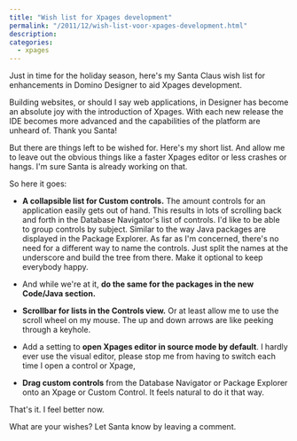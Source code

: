 ```yaml
---
title: "Wish list for Xpages development"
permalink: "/2011/12/wish-list-voor-xpages-development.html"
description:
categories:
  - xpages
---
```

Just in time for the holiday season, here's my Santa Claus wish list for enhancements in Domino Designer to aid Xpages development.

Building websites, or should I say web applications, in Designer has become an absolute joy with the introduction of Xpages. With each new release the IDE becomes more advanced and the capabilities of the platform are unheard of. Thank you Santa!

But there are things left to be wished for. Here's my short list. And allow me to leave out the obvious things like a faster Xpages editor or less crashes or hangs. I'm sure Santa is already working on that.

So here it goes:

- **A collapsible list for Custom controls.** The amount controls for an application easily gets out of hand. This results in lots of scrolling back and forth in the  Database Navigator's list of controls. I'd like to be able to group controls by subject. </span>Similar to the way Java packages are displayed in the Package Explorer. As far as I'm concerned, there's no need for a different way to name the controls. Just split the names at the underscore and build the tree from there. Make it optional to keep everybody happy.

- And while we're at it, **do the same for the packages in the new Code/Java section.**

- **Scrollbar for lists in the Controls view.** Or at least allow me to use the scroll wheel on my mouse. The up and down arrows are like peeking through a keyhole.

- Add a setting to **open Xpages editor in source mode by default**. I hardly ever use the visual editor, please stop me from having to switch each time I open a control or Xpage,

- **Drag custom controls** from the Database Navigator or Package Explorer onto an Xpage or Custom Control. It feels natural to do it that way.

That's it. I feel better now.

What are your wishes? Let Santa know by leaving a comment.
